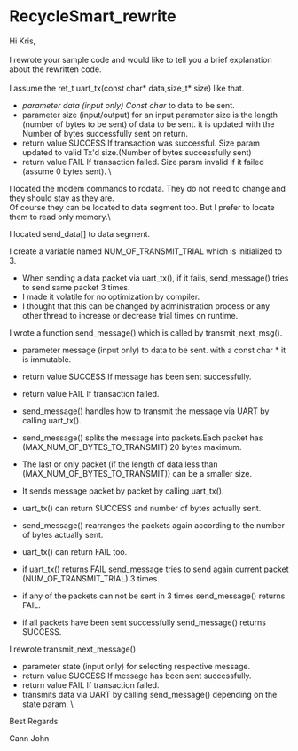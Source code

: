 # RecycleSmart_rewrite

Hi Kris,
\
\
I rewrote your sample code and would like to tell you a brief explanation about the rewritten code.
\
\
I assume the ret_t uart_tx(const char* data,size_t* size) like that.
* *parameter data (input only) Const char* to data to be sent.
* parameter size (input/output) for an input parameter size is the length (number of bytes to be sent) of data to be sent.
              it is updated with the Number of bytes successfully sent on return.
* return value   SUCCESS  If transaction was successful. Size param updated to valid Tx'd size.(Number of bytes successfully sent)
* return value   FAIL  If transaction failed. Size param invalid if it failed (assume 0 bytes sent).
 \
 
I located the modem commands to rodata. They do not need to change and they should stay as they are.\
Of course they can be located to data segment too. But I prefer to locate them to read only memory.\

I located send_data[] to data segment.

I create a variable named NUM_OF_TRANSMIT_TRIAL which is initialized to 3.
* When sending a data packet via uart_tx(), if it fails, send_message() tries to send same packet 3 times.
* I made it volatile for no optimization by compiler.
* I thought that this can be changed by administration process or any other thread to increase or decrease trial times on runtime. 

I wrote a function send_message() which is called by transmit_next_msg().
* parameter message (input only) to data to be sent. with a const char * it is immutable.
* return value SUCCESS  If message has been sent successfully.
* return value FAIL  If transaction failed.

* send_message() handles how to transmit the message via UART by calling uart_tx().
* send_message() splits the message into packets.Each packet has (MAX_NUM_OF_BYTES_TO_TRANSMIT) 20 bytes maximum.
* The last or only packet (if the length of data less than (MAX_NUM_OF_BYTES_TO_TRANSMIT))  can be a smaller size.
* It sends message packet by packet by calling uart_tx().
* uart_tx() can return SUCCESS and number of bytes actually sent.
* send_message() rearranges the packets again according to the number of bytes actually sent.
* uart_tx() can return FAIL too.
* if uart_tx() returns FAIL send_message tries to send again current packet (NUM_OF_TRANSMIT_TRIAL) 3 times.
* if any of the packets can not be sent in 3 times send_message() returns FAIL.
* if all packets have been sent successfully send_message() returns SUCCESS.



I rewrote transmit_next_message()
* parameter 	state (input only) for selecting respective message.
* return value SUCCESS  If message has been sent successfully.
* return value FAIL  If transaction failed. 
* transmits data via UART by calling send_message() depending on the state param.
\

Best Regards

Cann John
